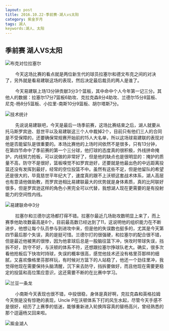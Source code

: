 ```yaml
---
layout: post
title: 2016.10.22-季前赛-湖人vs太阳
category: 紫金岁月
tags: 湖人
keywords:湖人、太阳
---
```


## 季前赛 湖人VS太阳

![布克对位拉塞尔](http://offfjcibp.bkt.clouddn.com/IMG_1695.JPG)

&nbsp;&nbsp;&nbsp;&nbsp;&nbsp;&nbsp;&nbsp;&nbsp;今天这场比赛的看点就是两位新生代的球员拉塞尔和德文布克之间的对决了，另外就是看易建联这场的表现，然后决定最后裁员的两人是谁了。

&nbsp;&nbsp;&nbsp;&nbsp;&nbsp;&nbsp;&nbsp;&nbsp;今天易建联上场13分钟贡献3分3个篮板，其中命中个人今年第一记三分。其他人的数据：拉塞尔17分7篮板6助攻、克拉克森8分4助攻、兰德尔15分8篮板、尼克-杨8分5篮板、小拉里-南斯10分9篮板、胡尔塔斯7分。

![技术统计](http://offfjcibp.bkt.clouddn.com/IMG_1694.JPG)

&nbsp;&nbsp;&nbsp;&nbsp;&nbsp;&nbsp;&nbsp;&nbsp;先说说易建联吧，今天是最后一场季前赛，这场比赛结束之后，湖人就要从托马斯罗宾逊、慈世平以及易建联这三个人中裁掉2个，目前只有他们三人的合同是不受保障的，还要确保常规赛开始前的15人大名单，所以这场球易建联的表现对他是否能留队是很重要的。本场比赛他的上场时间依然不是很多，只有13分钟，在第四节命中了季前赛的第一个三分球，他打球的态度真的很积极，外线拼命掩护，内线努力抢板，可以说做的非常好了，但是他的缺点也是很明显的：掩护的质量不高，防守不是很好，篮板嗅觉不如罗宾逊好，还要就是他最出色的中远距离投篮还没有发挥到最好，经常的空位投篮不中。虽然有这些不足，但是他留队的希望还是很大的，毕竟慈世平年纪大了，速度真的跟不上沃顿这套战术体系，湖人高层也有意请他做助教，而罗宾逊相比易建联最大的优势就是身体素质，真的比阿联好很多，但是罗宾逊这样的角色小黑完全可以代替，我想湖人现在更需要的是有投射能力的空间性内线。

![易建联命中3分](http://offfjcibp.bkt.clouddn.com/BbsImg147711221397228_372x208.gif)

&nbsp;&nbsp;&nbsp;&nbsp;&nbsp;&nbsp;&nbsp;&nbsp;拉塞尔和兰德尔这场都打得不错。拉塞尔最近几场助攻数明显上来了，而上赛季他助攻数最高是8个，目前最高数已经达到了11，这说明他的组织能力在不断进步，他想让每个队员参与到进攻中来，但是他的失误数也挺多的，尤其是今天第四节最后那个失误，真的是挺可惜。兰德尔打的很强硬，和拉塞尔的配合很不错，但是最近他被黑的很惨，因为他拿球后总是一股脑往篮下冲，快攻时带球失误，挡拆不好，防守不好，与沃顿的体系不符，还想跟拉塞尔挣球队老大。确实，很多次看他抢板后下快攻时持球，失误的概率很高，感觉他技术还没有格里芬那样的细腻，又喜欢像格里芬那样玩，有时候对方篮下的人站稳了，他还一个劲往里冲，我觉得他现在需要保持头脑清醒，沉下来去防守，挡拆要做好，而且他现在需要更稳定的投篮和高位策应意识，这还需要不断的在比赛中学习。

![兰豆一条龙](http://offfjcibp.bkt.clouddn.com/BbsImg147710664177871_433x220.gif)

&nbsp;&nbsp;&nbsp;&nbsp;&nbsp;&nbsp;&nbsp;&nbsp;小南斯今天表现也很不错，中投很稳，身体是真好啊，克拉克森和英格拉姆今天倒是没有惊艳的表现，Uncle P在沃顿体系下打的风生水起，尽管今天手感不是很好，经历了上赛季的低迷，能够重新进入轮换阵容真的替杨高兴，曾经熟悉的那个逗逼杨又回来啦。

![紫金湖人](http://offfjcibp.bkt.clouddn.com/IMG_1697.JPG)
